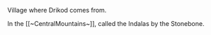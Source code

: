Village where Drikod comes from. 

In the [[~CentralMountains~]], called the Indalas by the Stonebone.